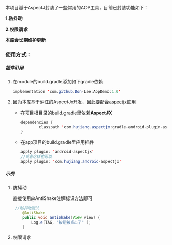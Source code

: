 本项目基于AspectJ封装了一些常用的AOP工具，目前已封装功能如下：

**1.防抖动**

**2.权限请求**



**本库会长期维护更新**

### 使用方式：

##### 插件引用

1. 在module的build.gradle添加如下gradle依赖

   ```java
   implementation 'com.github.Don-Lee:AopDemo:1.0'
   ```

2. 因为本库基于沪江的AspectJx开发，因此要配合[aspectjx](https://github.com/HujiangTechnology/gradle_plugin_android_aspectjx)使用

   - 在项目根目录的build.gradle里依赖**AspectJX**



     ```java
     dependencies {
             classpath 'com.hujiang.aspectjx:gradle-android-plugin-aspectjx:2.0.8'
     }
     ```



   - 在app项目的build.gradle里应用插件

     ```java
     apply plugin: 'android-aspectjx'
     //或者这样也可以
     apply plugin: 'com.hujiang.android-aspectjx'
     ```

##### 示例

1. 防抖动

   直接使用@AntiShake注解标识方法即可

   ```java
   	//防抖动测试
       @AntiShake
       public void antiShake(View view) {
           Log.e(TAG, "按钮被点击了" );
       }
   ```



2. 权限请求
